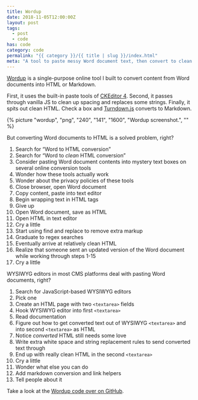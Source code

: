 ```yaml
---
title: Wordup
date: 2018-11-05T12:00:00Z
layout: post
tags:
  - post
  - code
has: code
category: code
permalink: "{{ category }}/{{ title | slug }}/index.html"
meta: "A tool to paste messy Word document text, then convert to clean HTML and Markdown."
---
```


[Wordup](https://code.jasonmorris.com/wordup/) is a single-purpose online tool I built to convert content from Word documents into HTML or Markdown.

First, it uses the built-in paste tools of [CKEditor 4](https://ckeditor.com/ckeditor-4/). Second, it passes through vanilla JS to clean up spacing and replaces some strings. Finally, it spits out clean HTML. Check a box and [Turndown.js](https://github.com/mixmark-io/turndown) converts to Markdown.

{% picture "wordup", "png", "240", "141", "1600", "Wordup screenshot.", "" %}

But converting Word documents to HTML is a solved problem, right?

1. Search for &ldquo;Word to HTML conversion&rdquo;
2. Search for &ldquo;Word to _clean_ HTML conversion&rdquo;
3. Consider pasting Word document contents into mystery text boxes on several online conversion tools
4. Wonder how these tools actually work
5. Wonder about the privacy policies of these tools
6. Close browser, open Word document
7. Copy content, paste into text editor
8. Begin wrapping text in HTML tags
9. Give up
10. Open Word document, save as HTML
11. Open HTML in text editor
12. Cry a little
13. Start using find and replace to remove extra markup
14. Graduate to regex searches
15. Eventually arrive at relatively clean HTML
16. Realize that someone sent an updated version of the Word document while working through steps 1-15
17. Cry a little

WYSIWYG editors in most CMS platforms deal with pasting Word documents, right?

1. Search for JavaScript-based WYSIWYG editors
1. Pick one
1. Create an HTML page with two `<textarea>` fields
1. Hook WYSIWYG editor into first `<textarea>`
1. Read documentation
1. Figure out how to get converted text out of WYSIWYG `<textarea>` and into second `<textarea>` as HTML
1. Notice _converted_ HTML still needs some love
1. Write extra white space and string replacement rules to send converted text through
1. End up with really clean HTML in the second `<textarea>`
1. Cry a little
1. Wonder what else you can do
1. Add markdown conversion and link helpers
1. Tell people about it

Take a look at the [Wordup code over on GitHub](https://github.com/jsnmrs/wordup).
